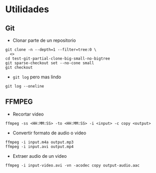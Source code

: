 # Utilidades 

## Git

* Clonar parte de un repositorio

```
git clone -n --depth=1 --filter=tree:0 \
  <>
cd test-git-partial-clone-big-small-no-bigtree
git sparse-checkout set --no-cone small
git checkout
```

* `git log` pero mas lindo

```
git log --oneline
```

## FFMPEG

* Recortar video

```
ffmpeg -ss <HH:MM:SS> -to <HH:MM:SS> -i <input> -c copy <output>
```

* Convertir formato de audio o video

```
ffmpeg -i input.m4a output.mp3
ffmpeg -i input.avi output.mp4
```

* Extraer audio de un video

```
ffmpeg -i input-video.avi -vn -acodec copy output-audio.aac
```
